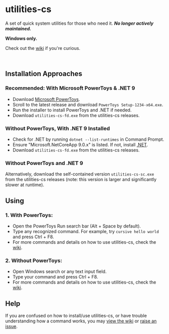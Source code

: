 # utilities-cs
A set of quick system utilities for those who need it. ***No longer actively maintained.***

**Windows only.**

Check out the [wiki](https://github.com/prokenz101/utilities-cs/wiki/Utilities-Wiki) if you're curious.

<br />

## Installation Approaches
### Recommended: With Microsoft PowerToys & .NET 9

- Download [Microsoft PowerToys](https://github.com/microsoft/powertoys/releases).
- Scroll to the latest release and download `PowerToys Setup-1234-x64.exe`.
- Run the installer to install PowerToys and .NET if needed.
- Download `utilities-cs-fd.exe` from the utilities-cs releases.

### Without PowerToys, With .NET 9 Installed

- Check for .NET by running `dotnet --list-runtimes` in Command Prompt.
- Ensure "Microsoft.NetCoreApp 9.0.x" is listed. If not, install [.NET](https://dot.net).
- Download `utilities-cs-fd.exe` from the utilities-cs releases.

### Without PowerToys and .NET 9

Alternatively, download the self-contained version `utilities-cs-sc.exe` from the utilities-cs releases (note: this version is larger and significantly slower at runtime).

## Using

### 1. With PowerToys:

- Open the PowerToys Run search bar (Alt + Space by default).
- Type any recognized command. For example, try `cursive hello world` and press Ctrl + F8.
- For more commands and details on how to use utilities-cs, check the [wiki](https://github.com/prokenz101/utilities-cs/wiki/Utilities-Wiki).

### 2. Without PowerToys:

- Open Windows search or any text input field.
- Type your command and press Ctrl + F8.
- For more commands and details on how to use utilities-cs, check the [wiki](https://github.com/prokenz101/utilities-cs/wiki/Utilities-Wiki).

## Help
If you are confused on how to install/use utilities-cs, or have trouble understanding how a command works, you may [view the wiki](https://github.com/prokenz101/utilities-cs/wiki/Utilities-Wiki) or [raise an issue](https://github.com/prokenz101/utilities-cs/issues).
